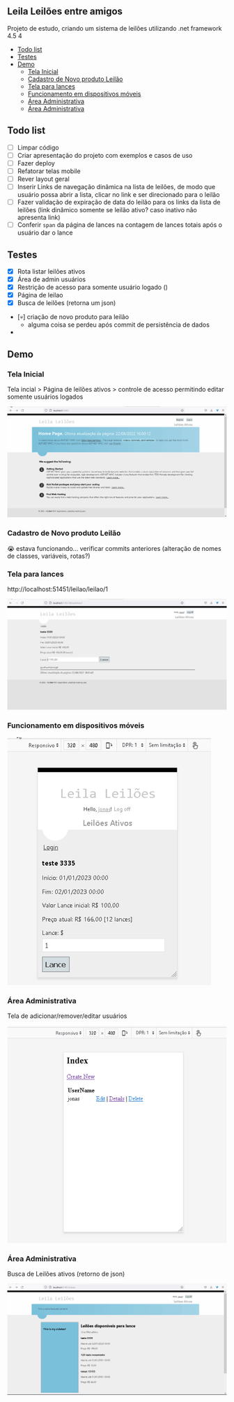 <h2> Leila Leilões entre amigos </h2>

 Projeto de estudo, criando um sistema de leilões utilizando .net framework 4.5 4


- [Todo list](#todo-list)
- [Testes](#testes)
- [Demo](#demo)
  - [Tela Inicial](#tela-inicial)
  - [Cadastro de Novo produto Leilão](#cadastro-de-novo-produto-leilão)
  - [Tela para lances](#tela-para-lances)
  - [Funcionamento em dispositivos móveis](#funcionamento-em-dispositivos-móveis)
  - [Área Administrativa](#área-administrativa)
  - [Área Administrativa](#área-administrativa-1)

 ## Todo list
 
 - [ ] Limpar código
 - [ ] Criar apresentação do projeto com exemplos e casos de uso
 - [ ] Fazer deploy
 - [ ] Refatorar telas mobile
 - [ ] Rever layout geral
 - [ ] Inserir Links de navegação dinâmica na lista de leilões, de modo que usuário possa abrir a lista, clicar no link e ser direcionado para o leilão
 - [ ] Fazer validação de expiração de data do leilão para os links da lista de leilões (link dinâmico somente se leilão ativo? caso inativo não apresenta link)
 - [ ] Conferir `span` da página de lances na contagem de lances totais após o usuário dar o lance
 
 ## Testes

 - [x] Rota listar leilões ativos
 - [x] Área de admin usuários
 - [x] Restrição de acesso para somente usuário logado ()
 - [x] Página de leilao
 - [x] Busca de leilões (retorna um json)
 - [💀] criação de novo produto para leilão
   - alguma coisa se perdeu após commit de persistência de dados
 - 


 ## Demo

### Tela Inicial

Tela incial > Página de leilões ativos > controle de acesso permitindo editar somente usuários logados

![](img/demo1.gif)


### Cadastro de Novo produto Leilão

😭 estava funcionando... verificar commits anteriores (alteração de nomes de classes, variáveis, rotas?)


### Tela para lances

http://localhost:51451/leilao/leilao/1

![](img/demo2.gif)

### Funcionamento em dispositivos móveis


![](img/demo3.gif)

### Área Administrativa

Tela de adicionar/remover/editar usuários

![](img/demo4.gif)



### Área Administrativa

Busca de Leilões ativos (retorno de json)

![](img/demo5.gif)